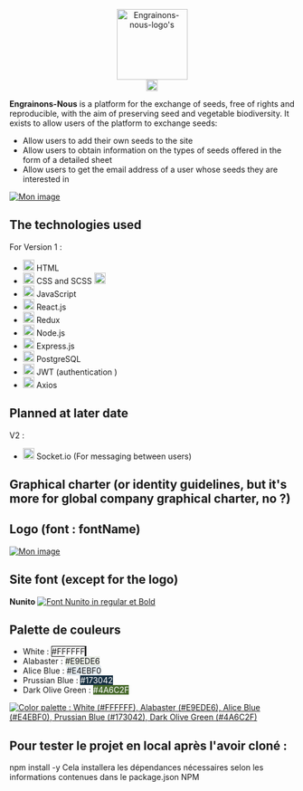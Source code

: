 <p align="center">
  <a href="engrainons-nous.com">
    <img alt="Engrainons-nous-logo's" height="125" src="https://nsa40.casimages.com/img/2021/08/23/210823090920339037.png">
  </a><br>

  <a href="https://github.com/O-clock-Tardis/projet-14-engrainons-nous/blob/master/.github/README_fr.md">
    <img height="20px" src="https://img.shields.io/badge/FR-flag.svg?color=555555&style=flat&logo=data:image/svg+xml;base64,PHN2ZyB4bWxucz0iaHR0cDovL3d3dy53My5vcmcvMjAwMC9zdmciIHZpZXdCb3g9IjAgMCA5MDAgNjAwIj4NCjxwYXRoIGZpbGw9IiNlZDI5MzkiIGQ9Im0wLDBoOTAwdjYwMGgtOTAweiIvPg0KPHBhdGggZmlsbD0iI2ZmZiIgZD0ibTAsMGg2MDB2NjAwaC02MDB6Ii8+DQo8cGF0aCBmaWxsPSIjMDAyMzk1IiBkPSJtMCwwaDMwMHY2MDBoLTMwMHoiLz4NCjwvc3ZnPg0K">
  </a>

**Engrainons-Nous** is a platform for the exchange of seeds, free of rights and reproducible, with the aim of preserving seed and vegetable biodiversity.
It exists to allow users of the platform to exchange seeds:

- Allow users to add their own seeds to the site
- Allow users to obtain information on the types of seeds offered in the form of a detailed sheet
- Allow users to get the email address of a user whose seeds they are interested in

<a href='https://www.casimages.com/i/210819044439208775.png.html' target='_blank' title='Wireframe'><img src='https://nsa40.casimages.com/img/2021/08/19/210819044439208775.png' border='0' alt='Mon image' /></a>


## The technologies used


For Version 1 :

-  <img height="20px" src="https://upload.wikimedia.org/wikipedia/commons/6/61/HTML5_logo_and_wordmark.svg"> HTML  
- <img height="20px" src="https://upload.wikimedia.org/wikipedia/commons/d/d5/CSS3_logo_and_wordmark.svg"> CSS and SCSS <img height="20px" src="https://upload.wikimedia.org/wikipedia/commons/9/96/Sass_Logo_Color.svg">
- <img height="20px" src="https://upload.wikimedia.org/wikipedia/commons/9/99/Unofficial_JavaScript_logo_2.svg"> JavaScript
- <img height="20px" src="https://upload.wikimedia.org/wikipedia/commons/a/a7/React-icon.svg"> React.js
- <img height="20px" src="https://redux.js.org/img/redux.svg"> Redux
- <img height="20px" src="https://assets.zabbix.com/img/brands/nodejs.svg"> Node.js
- <img height="20px" src="https://github.com/expressjs/expressjs.com/raw/gh-pages/images/favicon.png"> Express.js
- <img height="20px" src="https://upload.wikimedia.org/wikipedia/commons/2/29/Postgresql_elephant.svg"> PostgreSQL
- <img height="20px" src="https://grafikart.fr/uploads/icons/jwt.svg"> JWT (authentication )
- <img height="20px" src="https://user-images.githubusercontent.com/43313420/105893220-1bae8780-6013-11eb-87be-eeac845ecc6f.png"> Axios

Planned at later date
----------------------

  V2 :
- <img height="20px" src="https://upload.wikimedia.org/wikipedia/commons/9/96/Socket-io.svg"> Socket.io (For messaging between users)

## Graphical charter (or identity guidelines, but it's more for global company graphical charter, no ?)

Logo (font : fontName)
----------------------

<a href='https://www.casimages.com/i/210823090920339037.png.html' target='blank' title='Mon image'><img src='https://nsa40.casimages.com/img/2021/08/23/210823090920339037.png' border='0' alt='Mon image' /></a>


Site font (except for the logo)
--------------------------------
**Nunito** <a href='https://www.casimages.com/i/210823091156206191.png.html' target='_blank' title="font's screenshot"><img src='https://nsa40.casimages.com/img/2021/08/23/210823091156206191.png' border='0' alt="Font Nunito in regular et Bold" /></a>

Palette de couleurs
--------------------

<style>
white {
    background-color:#FFFFFF;
    border-style : solid;
    border-width:1px;
}
</style>
<style>
alabaster {
    background-color:#E9EDE6;
}
</style>
<style>
alice {
    background-color:#E4EBF0;
}
</style>
<style>
prussian {
    background-color:#173042;
    color:#FFFFFF;
}
</style>
<style>
olive {
    background-color:#4A6C2F;
    color:#FFFFFF
}
</style>
- White : <white>#FFFFFF<white>
- Alabaster : <alabaster>#E9EDE6<alabaster>
- Alice Blue : <alice>#E4EBF0<alice>
- Prussian Blue : <prussian>#173042<prussian>
- Dark Olive Green : <olive>#4A6C2F<olive>

<a href='https://www.casimages.com/i/210823090920253557.png.html' target='_blank' title='Color palette of website'><img src='https://nsa40.casimages.com/img/2021/08/23/210823090920253557.png' border='0' alt='Color palette : White (#FFFFFF), Alabaster (#E9EDE6), Alice Blue (#E4EBF0), Prussian Blue (#173042), Dark Olive Green (#4A6C2F)' /></a>

## Pour tester le projet en local après l'avoir cloné :

npm install -y
Cela installera les dépendances nécessaires selon les informations contenues dans le package.json
NPM

